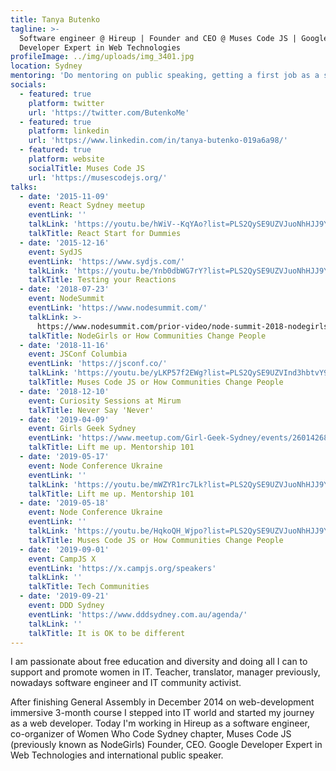 ```yaml
---
title: Tanya Butenko
tagline: >-
  Software engineer @ Hireup | Founder and CEO @ Muses Code JS | Google
  Developer Expert in Web Technologies
profileImage: ../img/uploads/img_3401.jpg
location: Sydney
mentoring: 'Do mentoring on public speaking, getting a first job as a software engineer.'
socials:
  - featured: true
    platform: twitter
    url: 'https://twitter.com/ButenkoMe'
  - featured: true
    platform: linkedin
    url: 'https://www.linkedin.com/in/tanya-butenko-019a6a98/'
  - featured: true
    platform: website
    socialTitle: Muses Code JS
    url: 'https://musescodejs.org/'
talks:
  - date: '2015-11-09'
    event: React Sydney meetup
    eventLink: ''
    talkLink: 'https://youtu.be/hWiV--KqYAo?list=PLS2QySE9UZVJuoNhHJJ9YuCEOd3p8n0CT'
    talkTitle: React Start for Dummies
  - date: '2015-12-16'
    event: SydJS
    eventLink: 'https://www.sydjs.com/'
    talkLink: 'https://youtu.be/Ynb0dbWG7rY?list=PLS2QySE9UZVJuoNhHJJ9YuCEOd3p8n0CT'
    talkTitle: Testing your Reactions
  - date: '2018-07-23'
    event: NodeSummit
    eventLink: 'https://www.nodesummit.com/'
    talkLink: >-
      https://www.nodesummit.com/prior-video/node-summit-2018-nodegirls-or-how-communities-change-people-tanya-butenko/
    talkTitle: NodeGirls or How Communities Change People
  - date: '2018-11-16'
    event: JSConf Columbia
    eventLink: 'https://jsconf.co/'
    talkLink: 'https://youtu.be/yLKP57f2EWg?list=PLS2QySE9UZVInd3hbtvY95DmdbgGfcefA'
    talkTitle: Muses Code JS or How Communities Change People
  - date: '2018-12-10'
    event: Curiosity Sessions at Mirum
    talkTitle: Never Say 'Never'
  - date: '2019-04-09'
    event: Girls Geek Sydney
    eventLink: 'https://www.meetup.com/Girl-Geek-Sydney/events/260142686/'
    talkTitle: Lift me up. Mentorship 101
  - date: '2019-05-17'
    event: Node Conference Ukraine
    eventLink: ''
    talkLink: 'https://youtu.be/mWZYR1rc7Lk?list=PLS2QySE9UZVJuoNhHJJ9YuCEOd3p8n0CT'
    talkTitle: Lift me up. Mentorship 101
  - date: '2019-05-18'
    event: Node Conference Ukraine
    eventLink: ''
    talkLink: 'https://youtu.be/HqkoQH_Wjpo?list=PLS2QySE9UZVJuoNhHJJ9YuCEOd3p8n0CT'
    talkTitle: Muses Code JS or How Communities Change People
  - date: '2019-09-01'
    event: CampJS X
    eventLink: 'https://x.campjs.org/speakers'
    talkLink: ''
    talkTitle: Tech Communities
  - date: '2019-09-21'
    event: DDD Sydney
    eventLink: 'https://www.dddsydney.com.au/agenda/'
    talkLink: ''
    talkTitle: It is OK to be different
---
```

I am passionate about free education and diversity and doing all I can to support and promote women in IT. Teacher, translator, manager previously, nowadays software engineer and IT community activist.

After finishing General Assembly in December 2014 on web-development immersive 3-month course I stepped into IT world and started my journey as a web developer. Today I'm working in Hireup as a software engineer, co-organizer of Women Who Code Sydney chapter, Muses Code JS (previously known as NodeGirls) Founder, CEO. Google Developer Expert in Web Technologies and international public speaker.
